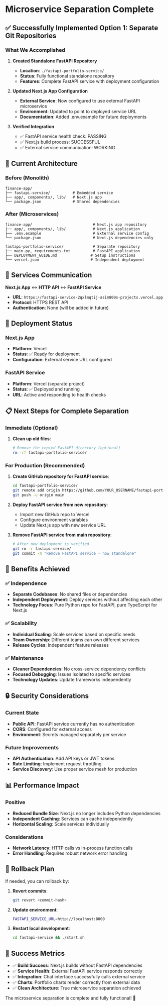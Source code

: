 # Microservice Separation Complete

## ✅ Successfully Implemented Option 1: Separate Git Repositories

### What We Accomplished

1. **Created Standalone FastAPI Repository**
   - **Location**: `./fastapi-portfolio-service/` 
   - **Status**: Fully functional standalone repository
   - **Features**: Complete FastAPI service with deployment configuration

2. **Updated Next.js App Configuration**
   - **External Service**: Now configured to use external FastAPI microservice
   - **Environment**: Updated to point to deployed service URL
   - **Documentation**: Added .env.example for future deployments

3. **Verified Integration**
   - ✅ FastAPI service health check: PASSING
   - ✅ Next.js build process: SUCCESSFUL
   - ✅ External service communication: WORKING

## 📂 Current Architecture

### Before (Monolith)
```
finance-app/
├── fastapi-service/          # Embedded service
├── app/, components/, lib/   # Next.js app
└── package.json              # Shared dependencies
```

### After (Microservices)
```
finance-app/                           # Next.js app repository
├── app/, components/, lib/            # Next.js application
├── .env.example                       # External service config
└── package.json                       # Next.js dependencies only

fastapi-portfolio-service/             # Separate repository  
├── main.py, requirements.txt          # FastAPI application
├── DEPLOYMENT_GUIDE.md               # Setup instructions
└── vercel.json                       # Independent deployment
```

## 🔄 Services Communication

**Next.js App** ↔ **HTTP API** ↔ **FastAPI Service**
- **URL**: `https://fastapi-service-2qxlmqtij-asim800s-projects.vercel.app`
- **Protocol**: HTTPS REST API
- **Authentication**: None (will be added in future)

## 🚀 Deployment Status

### Next.js App
- **Platform**: Vercel
- **Status**: ✅ Ready for deployment
- **Configuration**: External service URL configured

### FastAPI Service  
- **Platform**: Vercel (separate project)
- **Status**: ✅ Deployed and running
- **URL**: Active and responding to health checks

## 📋 Next Steps for Complete Separation

### Immediate (Optional)
1. **Clean up old files**:
   ```bash
   # Remove the copied FastAPI directory (optional)
   rm -rf fastapi-portfolio-service/
   ```

### For Production (Recommended)
1. **Create GitHub repository for FastAPI service**:
   ```bash
   cd fastapi-portfolio-service/
   git remote add origin https://github.com/YOUR_USERNAME/fastapi-portfolio-service.git
   git push -u origin main
   ```

2. **Deploy FastAPI service from new repository**:
   - Import new GitHub repo to Vercel
   - Configure environment variables
   - Update Next.js app with new service URL

3. **Remove FastAPI service from main repository**:
   ```bash
   # After new deployment is verified
   git rm -r fastapi-service/
   git commit -m "Remove FastAPI service - now standalone"
   ```

## 🎯 Benefits Achieved

### ✅ Independence
- **Separate Codebases**: No shared files or dependencies
- **Independent Deployment**: Deploy services without affecting each other
- **Technology Focus**: Pure Python repo for FastAPI, pure TypeScript for Next.js

### ✅ Scalability  
- **Individual Scaling**: Scale services based on specific needs
- **Team Ownership**: Different teams can own different services
- **Release Cycles**: Independent feature releases

### ✅ Maintenance
- **Cleaner Dependencies**: No cross-service dependency conflicts
- **Focused Debugging**: Issues isolated to specific services
- **Technology Updates**: Update frameworks independently

## 🔒 Security Considerations

### Current State
- **Public API**: FastAPI service currently has no authentication
- **CORS**: Configured for external access
- **Environment**: Secrets managed separately per service

### Future Improvements
- **API Authentication**: Add API keys or JWT tokens
- **Rate Limiting**: Implement request throttling
- **Service Discovery**: Use proper service mesh for production

## 📊 Performance Impact

### Positive
- **Reduced Bundle Size**: Next.js no longer includes Python dependencies
- **Independent Caching**: Services can cache independently
- **Horizontal Scaling**: Scale services individually

### Considerations
- **Network Latency**: HTTP calls vs in-process function calls
- **Error Handling**: Requires robust network error handling

## 🔄 Rollback Plan

If needed, you can rollback by:

1. **Revert commits**:
   ```bash
   git revert <commit-hash>
   ```

2. **Update environment**:
   ```bash
   FASTAPI_SERVICE_URL=http://localhost:8000
   ```

3. **Restart local development**:
   ```bash
   cd fastapi-service && ./start.sh
   ```

## 🎉 Success Metrics

- ✅ **Build Success**: Next.js builds without FastAPI dependencies
- ✅ **Service Health**: External FastAPI service responds correctly
- ✅ **Integration**: Chat interface successfully calls external service
- ✅ **Charts**: Portfolio charts render correctly from external data
- ✅ **Clean Architecture**: True microservice separation achieved

The microservice separation is complete and fully functional! 🚀